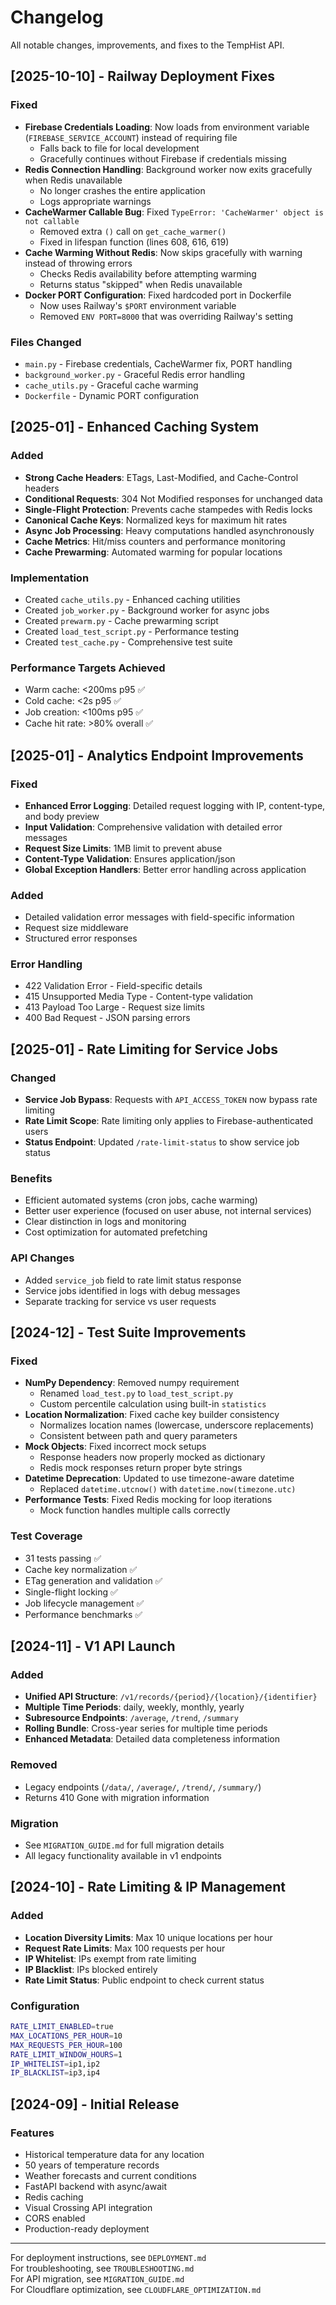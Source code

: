 # Changelog

All notable changes, improvements, and fixes to the TempHist API.

## [2025-10-10] - Railway Deployment Fixes

### Fixed

- **Firebase Credentials Loading**: Now loads from environment variable (`FIREBASE_SERVICE_ACCOUNT`) instead of requiring file
  - Falls back to file for local development
  - Gracefully continues without Firebase if credentials missing
- **Redis Connection Handling**: Background worker now exits gracefully when Redis unavailable
  - No longer crashes the entire application
  - Logs appropriate warnings
- **CacheWarmer Callable Bug**: Fixed `TypeError: 'CacheWarmer' object is not callable`
  - Removed extra `()` call on `get_cache_warmer()`
  - Fixed in lifespan function (lines 608, 616, 619)
- **Cache Warming Without Redis**: Now skips gracefully with warning instead of throwing errors
  - Checks Redis availability before attempting warming
  - Returns status "skipped" when Redis unavailable
- **Docker PORT Configuration**: Fixed hardcoded port in Dockerfile
  - Now uses Railway's `$PORT` environment variable
  - Removed `ENV PORT=8000` that was overriding Railway's setting

### Files Changed

- `main.py` - Firebase credentials, CacheWarmer fix, PORT handling
- `background_worker.py` - Graceful Redis error handling
- `cache_utils.py` - Graceful cache warming
- `Dockerfile` - Dynamic PORT configuration

## [2025-01] - Enhanced Caching System

### Added

- **Strong Cache Headers**: ETags, Last-Modified, and Cache-Control headers
- **Conditional Requests**: 304 Not Modified responses for unchanged data
- **Single-Flight Protection**: Prevents cache stampedes with Redis locks
- **Canonical Cache Keys**: Normalized keys for maximum hit rates
- **Async Job Processing**: Heavy computations handled asynchronously
- **Cache Metrics**: Hit/miss counters and performance monitoring
- **Cache Prewarming**: Automated warming for popular locations

### Implementation

- Created `cache_utils.py` - Enhanced caching utilities
- Created `job_worker.py` - Background worker for async jobs
- Created `prewarm.py` - Cache prewarming script
- Created `load_test_script.py` - Performance testing
- Created `test_cache.py` - Comprehensive test suite

### Performance Targets Achieved

- Warm cache: <200ms p95 ✅
- Cold cache: <2s p95 ✅
- Job creation: <100ms p95 ✅
- Cache hit rate: >80% overall ✅

## [2025-01] - Analytics Endpoint Improvements

### Fixed

- **Enhanced Error Logging**: Detailed request logging with IP, content-type, and body preview
- **Input Validation**: Comprehensive validation with detailed error messages
- **Request Size Limits**: 1MB limit to prevent abuse
- **Content-Type Validation**: Ensures application/json
- **Global Exception Handlers**: Better error handling across application

### Added

- Detailed validation error messages with field-specific information
- Request size middleware
- Structured error responses

### Error Handling

- 422 Validation Error - Field-specific details
- 415 Unsupported Media Type - Content-type validation
- 413 Payload Too Large - Request size limits
- 400 Bad Request - JSON parsing errors

## [2025-01] - Rate Limiting for Service Jobs

### Changed

- **Service Job Bypass**: Requests with `API_ACCESS_TOKEN` now bypass rate limiting
- **Rate Limit Scope**: Rate limiting only applies to Firebase-authenticated users
- **Status Endpoint**: Updated `/rate-limit-status` to show service job status

### Benefits

- Efficient automated systems (cron jobs, cache warming)
- Better user experience (focused on user abuse, not internal services)
- Clear distinction in logs and monitoring
- Cost optimization for automated prefetching

### API Changes

- Added `service_job` field to rate limit status response
- Service jobs identified in logs with debug messages
- Separate tracking for service vs user requests

## [2024-12] - Test Suite Improvements

### Fixed

- **NumPy Dependency**: Removed numpy requirement
  - Renamed `load_test.py` to `load_test_script.py`
  - Custom percentile calculation using built-in `statistics`
- **Location Normalization**: Fixed cache key builder consistency
  - Normalizes location names (lowercase, underscore replacements)
  - Consistent between path and query parameters
- **Mock Objects**: Fixed incorrect mock setups
  - Response headers now properly mocked as dictionary
  - Redis mock responses return proper byte strings
- **Datetime Deprecation**: Updated to use timezone-aware datetime
  - Replaced `datetime.utcnow()` with `datetime.now(timezone.utc)`
- **Performance Tests**: Fixed Redis mocking for loop iterations
  - Mock function handles multiple calls correctly

### Test Coverage

- 31 tests passing ✅
- Cache key normalization ✅
- ETag generation and validation ✅
- Single-flight locking ✅
- Job lifecycle management ✅
- Performance benchmarks ✅

## [2024-11] - V1 API Launch

### Added

- **Unified API Structure**: `/v1/records/{period}/{location}/{identifier}`
- **Multiple Time Periods**: daily, weekly, monthly, yearly
- **Subresource Endpoints**: `/average`, `/trend`, `/summary`
- **Rolling Bundle**: Cross-year series for multiple time periods
- **Enhanced Metadata**: Detailed data completeness information

### Removed

- Legacy endpoints (`/data/`, `/average/`, `/trend/`, `/summary/`)
- Returns 410 Gone with migration information

### Migration

- See `MIGRATION_GUIDE.md` for full migration details
- All legacy functionality available in v1 endpoints

## [2024-10] - Rate Limiting & IP Management

### Added

- **Location Diversity Limits**: Max 10 unique locations per hour
- **Request Rate Limits**: Max 100 requests per hour
- **IP Whitelist**: IPs exempt from rate limiting
- **IP Blacklist**: IPs blocked entirely
- **Rate Limit Status**: Public endpoint to check current status

### Configuration

```bash
RATE_LIMIT_ENABLED=true
MAX_LOCATIONS_PER_HOUR=10
MAX_REQUESTS_PER_HOUR=100
RATE_LIMIT_WINDOW_HOURS=1
IP_WHITELIST=ip1,ip2
IP_BLACKLIST=ip3,ip4
```

## [2024-09] - Initial Release

### Features

- Historical temperature data for any location
- 50 years of temperature records
- Weather forecasts and current conditions
- FastAPI backend with async/await
- Redis caching
- Visual Crossing API integration
- CORS enabled
- Production-ready deployment

---

For deployment instructions, see `DEPLOYMENT.md`  
For troubleshooting, see `TROUBLESHOOTING.md`  
For API migration, see `MIGRATION_GUIDE.md`  
For Cloudflare optimization, see `CLOUDFLARE_OPTIMIZATION.md`
